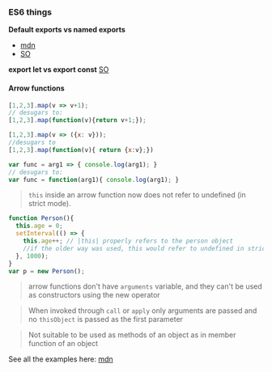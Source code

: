 ### ES6 things

**Default exports vs named exports**
- [mdn](https://developer.mozilla.org/en/docs/web/javascript/reference/statements/export)
- [SO](http://stackoverflow.com/questions/33611812/javascript-es6-export-const-vs-export-default)

**export let vs export const** [SO](http://stackoverflow.com/questions/32558514/javascript-es6-export-const-vs-export-let)

#### Arrow functions

```javascript
[1,2,3].map(v => v+1); 
// desugars to:
[1,2,3].map(function(v){return v+1;});

[1,2,3].map(v => ({x: v}));
//desugars to
[1,2,3].map(function(v){ return {x:v};})

var func = arg1 => { console.log(arg1); }
// desugars to:
var func = function(arg1){ console.log(arg1); }
```

> `this` inside an arrow function now does not refer to undefined (in strict mode). 
```javascript
function Person(){
  this.age = 0;
  setInterval(() => {
    this.age++; // |this| properly refers to the person object
    //if the older way was used, this would refer to undefined in strict mode
  }, 1000);
}
var p = new Person();
```

> arrow functions don't have `arguments` variable, and they can't be used as constructors using the new operator

> When invoked through `call` or `apply` only arguments are passed and no `thisObject` is passed as the first parameter

> Not suitable to be used as methods of an object as in member function of an object

See all the examples here: [mdn](https://developer.mozilla.org/en/docs/Web/JavaScript/Reference/Functions/Arrow_functions)
